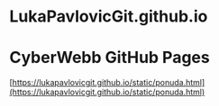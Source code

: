 # LukaPavlovicGit.github.io

# CyberWebb GitHub Pages
[https://lukapavlovicgit.github.io/static/ponuda.html](https://lukapavlovicgit.github.io/static/ponuda.html)
